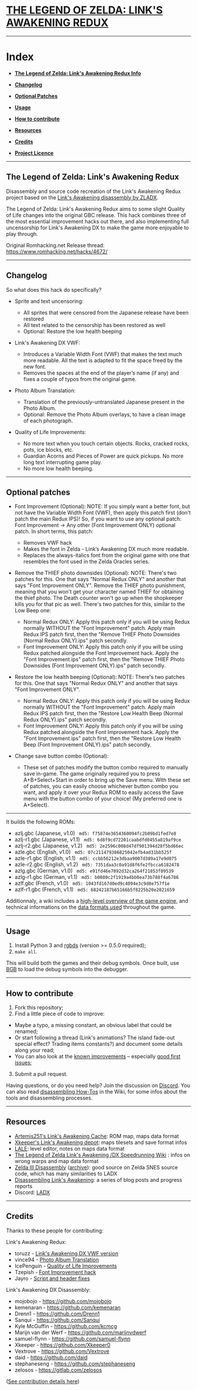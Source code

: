 # [THE LEGEND OF ZELDA: LINK'S AWAKENING REDUX](https://www.romhacking.net/hacks/4672/)

-------------------

# **Index**

* [**The Legend of Zelda: Link's Awakening Redux Info**](#the-legend-of-zelda-links-awakening-redux)

* [**Changelog**](#changelog)

* [**Optional Patches**](#optional-patches)

* [**Usage**](#usage)

* [**How to contribute**](#how-to-contribute)

* [**Resources**](#resources)

* [**Credits**](#credits)

* [**Project Licence**](#license)

-------------------

## The Legend of Zelda: Link's Awakening Redux

Disassembly and source code recreation of the Link's Awakening Redux project based on the [Link's Awakening disassembly by ZLADX](https://github.com/zladx/LADX-Disassembly).

The Legend of Zelda: Link's Awakening Redux aims to some slight Quality of Life changes into the original GBC release.
This hack combines three of the most essential improvement hacks out there, and also implementing full uncensorship for Link's Awakening DX to make the game more enjoyable to play through.

Original Romhacking.net Release thread:
https://www.romhacking.net/hacks/4672/

-------------------

## Changelog

So what does this hack do specifically?

* Sprite and text uncensoring:
	- All sprites that were censored from the Japanese release have been restored
	- All text related to the censorship has been restored as well
	- Optional: Restore the low health beeping

* Link's Awakening DX VWF:
	- Introduces a Variable Width Font (VWF) that makes the text much more readable. 
	All the text is adapted to fit the space freed by the new font.
	- Removes the spaces at the end of the player’s name (if any) and fixes a couple of typos from the original game.

* Photo Album Translation:
	- Translation of the previously-untranslated Japanese present in the Photo Album.
	- Optional: Remove the Photo Album overlays, to have a clean image of each photograph.

* Quality of Life Improvements:
	- No more text when you touch certain objects. Rocks, cracked rocks, pots, ice blocks, etc.
	- Guardian Acorns and Pieces of Power are quick pickups. No more long text interrupting game play.
	- No more low health beeping.


-------------------

## Optional patches

* Font Improvement (Optional):
NOTE: If you simply want a better font, but not have the Variable Width Font (VWF), then apply this patch first (don't patch the main Redux IPS)! So, if you want to use any optional patch:
Font Improvement -> Any other (Font Improvement ONLY) optional patch.
In short terms, this patch:
	- Removes VWF hack
	- Makes the font in Zelda - Link’s Awakening DX much more readable. 
	- Replaces the always-italics font from the original game with one that resembles the font used in the Zelda Oracles series.

* Remove the THIEF photo downsides (Optional):
	NOTE: There's two patches for this. One that says "Normal Redux ONLY" and another that says "Font Improvement ONLY".
	Remove the THIEF photo punishment, meaning that you won't get your character named THIEF for obtaining the thief photo. The Death counter won't go up when the shopkeeper kills you for that pic as well. There's two patches for this, similar to the Low Beep one:
	- Normal Redux ONLY: Apply this patch only if you will be using Redux normally WITHOUT the "Font Improvement" patch. Apply main Redux IPS patch first, then the "Remove THIEF Photo Downsides (Normal Redux ONLY).ips" patch secondly.
	- Font Improvement ONLY: Apply this patch only if you will be using Redux patched alongside the Font Improvement hack. Apply the "Font Improvement.ips" patch first, then the "Remove THIEF Photo Downsides (Font Improvement ONLY).ips" patch secondly.

* Restore the low health beeping (Optional):
	NOTE: There's two patches for this. One that says "Normal Redux ONLY" and another that says "Font Improvement ONLY".
	- Normal Redux ONLY: Apply this patch only if you will be using Redux normally WITHOUT the "Font Improvement" patch. Apply main Redux IPS patch first, then the "Restore Low Health Beep (Normal Redux ONLY).ips" patch secondly.
	- Font Improvement ONLY: Apply this patch only if you will be using Redux patched alongside the Font Improvement hack. Apply the "Font Improvement.ips" patch first, then the "Restore Low Health Beep (Font Improvement ONLY).ips" patch secondly.

* Change save button combo (Optional):
	- These set of patches modify the button combo required to manually save in-game. The game originally required you to press A+B+Select+Start in order to bring up the Save menu. With these set of patches, you can easily choose whichever button combo you want, and apply it over your Redux ROM to easily access the Save menu with the button combo of your choice! (My preferred one is A+Select).

-------------------

It builds the following ROMs:

- azlj.gbc (Japanese, v1.0) `
md5: f75874e3654360094fc2b09bd1fed7e8`
- azlj-r1.gbc (Japanese, v1.1) `
md5: 6d8f9cd72201caabdfd0455a819af9ce`
- azlj-r2.gbc (Japanese, v1.2) `
md5: 2e2596c008d47df901394d28f5bd66ec`
- azle.gbc (English, v1.0) `
md5: 07c211479386825042efb4ad31bb525f`
- azle-r1.gbc (English, v1.1) `
md5: ccbb56212e3dbaa9007d389a17e9d075`
- azle-r2.gbc (English, v1.2) `
md5: 7351daa3c0a91d8f6fe2fbcca6182478`
- azlg.gbc (German, v1.0) `
md5: e91fd46e7092d32ca264f21853f09539`
- azlg-r1.gbc (German, v1.1) `
md5: b0080c2f1919a4bb0ea73b788f4a6786`
- azlf.gbc (French, v1.0) `
md5: 1043fd167d0ed9c4094e3c9d8e757f1e`
- azlf-r1.gbc (French, v1.1) `
md5: 68242187b65166b5f8225b20e2021659`

Additionnaly, a wiki includes a [high-level overview of the game engine](https://github.com/zladx/LADX-Disassembly/wiki/Game-engine-documentation), and technical informations on the [data formats used](https://github.com/zladx/LADX-Disassembly/wiki/Maps-data-format) throughout the game.

-------------------

## Usage

1. Install Python 3 and [rgbds](https://github.com/rednex/rgbds#1-installing-rgbds) (version >= 0.5.0 required);
2. `make all`.

This will build both the games and their debug symbols. Once built, use [BGB](https://github.com/zladx/LADX-Disassembly/wiki/Tooling-for-reverse-engineering#bgb) to load the debug symbols into the debugger.

-------------------

## How to contribute

1. Fork this repository;
2. Find a little piece of code to improve:
  - Maybe a typo, a missing constant, an obvious label that could be renamed;
  - Or start following a thread (Link's animations? The island fade-out special effect? Trading items constants?) and document some details along your read;
  - You can also look at the [known improvements](https://github.com/zladx/LADX-Disassembly/issues) – especially [good first issues](https://github.com/zladx/LADX-Disassembly/issues?q=is%3Aissue+is%3Aopen+sort%3Aupdated-desc+label%3A%22good+first+issue%22);
3. Submit a pull request.

Having questions, or do you need help? Join the discussion on [Discord](https://discord.gg/sSHrwdB).
You can also read [disassembling How-Tos](https://github.com/zladx/LADX-Disassembly/wiki) in the Wiki, for some infos about the tools and disassembling processes.

-------------------

## Resources

- [Artemis251's Link's Awakening Cache](http://artemis251.fobby.net/zelda/index.php): ROM map, maps data format
- [Xkeeper's Link's Awakening depot](https://xkeeper.net/hacking/linksawakening/): maps tilesets and save format infos
- [LALE](https://github.com/anotak/LALE): level editor, notes on maps data format
- [The Legend of Zelda Link's Awakening /DX Speedrunning Wiki](http://spiraster.x10host.com/LADXWiki/index.php/) : infos on wrong warps and map data format
- [Zelda III Disassembly](http://www.zeldix.net/t143-disassembly-zelda-docs) ([archive](https://web.archive.org/web/20180315181518/http://www.zeldix.net/t143-disassembly-zelda-docs)): good source on Zelda SNES source code, which has many similarities to LADX
- [Disassembling Link's Awakening](https://kemenaran.winosx.com/posts/category-disassembling-links-awakening/): a series of blog posts and progress reports
- Discord: [LADX](https://discord.gg/sSHrwdB)

-------------------

## Credits

Thanks to these people for contributing:

Link's Awakening Redux:
* toruzz - [Link's Awakening DX VWF version](https://www.romhacking.net/hacks/2414/)
* vince94 - [Photo Album Translation](https://www.romhacking.net/hacks/2361/)
* IcePenguin - [Quality of Life Improvements](https://www.romhacking.net/hacks/3597/)
* Tzepish - [Font Improvement hack](https://www.romhacking.net/hacks/927/)
* Jayro - [Script and header fixes](https://gbatemp.net/download/the-legend-of-zelda-links-awakening-dx-redux.37295/)

Link's Awakening DX Disassembly:
* mojobojo - https://github.com/mojobojo
* kemenaran - https://github.com/kemenaran
* Drenn1 - https://github.com/Drenn1
* Sanqui - https://github.com/Sanqui
* Kyle McGuffin - https://github.com/kcmcg
* Marijn van der Werf - https://github.com/marijnvdwerf
* samuel-flynn - https://github.com/samuel-flynn
* Xkeeper - https://github.com/Xkeeper0
* Vextrove - https://github.com/Vextrove
* daid - https://github.com/daid
* stephaneseng - https://github.com/stephaneseng
* zelosos - https://gitlab.com/zelosos

([See contribution details here](https://github.com/zladx/LADX-Disassembly/graphs/contributors))
